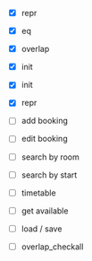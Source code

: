 - [x] repr
- [x] eq 
- [x] overlap
- [x] init 

- [x] init
- [x] repr
- [ ] add booking
- [ ] edit booking
- [ ] search by room
- [ ] search by start
- [ ]  timetable
- [ ] get available
- [ ] load / save
- [ ] overlap_checkall 